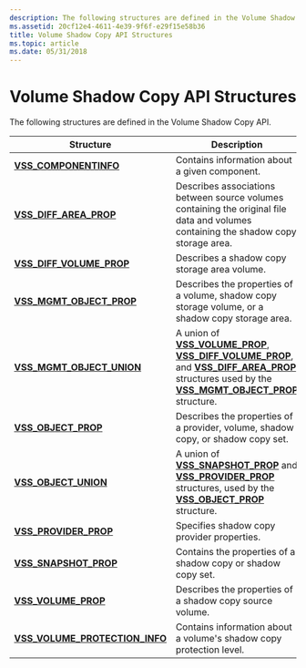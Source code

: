 ```yaml
---
description: The following structures are defined in the Volume Shadow Copy API.
ms.assetid: 20cf12e4-4611-4e39-9f6f-e29f15e58b36
title: Volume Shadow Copy API Structures
ms.topic: article
ms.date: 05/31/2018
---
```


# Volume Shadow Copy API Structures

The following structures are defined in the Volume Shadow Copy API.



| Structure                                                           | Description                                                                                                                                                                                                                                                         |
|---------------------------------------------------------------------|---------------------------------------------------------------------------------------------------------------------------------------------------------------------------------------------------------------------------------------------------------------------|
| [**VSS\_COMPONENTINFO**](/windows/desktop/api/VsBackup/ns-vsbackup-vss_componentinfo)                     | Contains information about a given component.                                                                                                                                                                                                                       |
| [**VSS\_DIFF\_AREA\_PROP**](/windows/desktop/api/VsMgmt/ns-vsmgmt-vss_diff_area_prop)                 | Describes associations between source volumes containing the original file data and volumes containing the shadow copy storage area.                                                                                                                                |
| [**VSS\_DIFF\_VOLUME\_PROP**](/windows/desktop/api/VsMgmt/ns-vsmgmt-vss_diff_volume_prop)             | Describes a shadow copy storage area volume.                                                                                                                                                                                                                        |
| [**VSS\_MGMT\_OBJECT\_PROP**](/windows/desktop/api/VsMgmt/ns-vsmgmt-vss_mgmt_object_prop)             | Describes the properties of a volume, shadow copy storage volume, or a shadow copy storage area.                                                                                                                                                                    |
| [**VSS\_MGMT\_OBJECT\_UNION**](/windows/desktop/api/VsMgmt/ns-vsmgmt-__midl___midl_itf_vsmgmt_0000_0000_0001)           | A union of [**VSS\_VOLUME\_PROP**](/windows/desktop/api/VsMgmt/ns-vsmgmt-vss_volume_prop), [**VSS\_DIFF\_VOLUME\_PROP**](/windows/desktop/api/VsMgmt/ns-vsmgmt-vss_diff_volume_prop), and [**VSS\_DIFF\_AREA\_PROP**](/windows/desktop/api/VsMgmt/ns-vsmgmt-vss_diff_area_prop) structures used by the [**VSS\_MGMT\_OBJECT\_PROP**](/windows/desktop/api/VsMgmt/ns-vsmgmt-vss_mgmt_object_prop) structure. |
| [**VSS\_OBJECT\_PROP**](/windows/desktop/api/Vss/ns-vss-vss_object_prop)                        | Describes the properties of a provider, volume, shadow copy, or shadow copy set.                                                                                                                                                                                    |
| [**VSS\_OBJECT\_UNION**](/windows/desktop/api/Vss/ns-vss-__midl___midl_itf_vss_0000_0000_0001)                      | A union of [**VSS\_SNAPSHOT\_PROP**](/windows/desktop/api/Vss/ns-vss-vss_snapshot_prop) and [**VSS\_PROVIDER\_PROP**](/windows/desktop/api/Vss/ns-vss-vss_provider_prop) structures, used by the [**VSS\_OBJECT\_PROP**](/windows/desktop/api/Vss/ns-vss-vss_object_prop) structure.                                                                    |
| [**VSS\_PROVIDER\_PROP**](/windows/desktop/api/Vss/ns-vss-vss_provider_prop)                    | Specifies shadow copy provider properties.                                                                                                                                                                                                                          |
| [**VSS\_SNAPSHOT\_PROP**](/windows/desktop/api/Vss/ns-vss-vss_snapshot_prop)                    | Contains the properties of a shadow copy or shadow copy set.                                                                                                                                                                                                        |
| [**VSS\_VOLUME\_PROP**](/windows/desktop/api/VsMgmt/ns-vsmgmt-vss_volume_prop)                        | Describes the properties of a shadow copy source volume.                                                                                                                                                                                                            |
| [**VSS\_VOLUME\_PROTECTION\_INFO**](/windows/desktop/api/VsMgmt/ns-vsmgmt-vss_volume_protection_info) | Contains information about a volume's shadow copy protection level.                                                                                                                                                                                                 |



 

 

 



